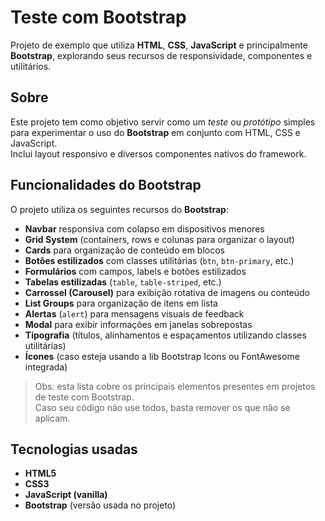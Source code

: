 # Teste com Bootstrap

Projeto de exemplo que utiliza **HTML**, **CSS**, **JavaScript** e principalmente **Bootstrap**, explorando seus recursos de responsividade, componentes e utilitários.

## Sobre
Este projeto tem como objetivo servir como um *teste* ou *protótipo* simples para experimentar o uso do **Bootstrap** em conjunto com HTML, CSS e JavaScript.  
Inclui layout responsivo e diversos componentes nativos do framework.

## Funcionalidades do Bootstrap
O projeto utiliza os seguintes recursos do **Bootstrap**:

- **Navbar** responsiva com colapso em dispositivos menores  
- **Grid System** (containers, rows e colunas para organizar o layout)  
- **Cards** para organização de conteúdo em blocos  
- **Botões estilizados** com classes utilitárias (`btn`, `btn-primary`, etc.)  
- **Formulários** com campos, labels e botões estilizados  
- **Tabelas estilizadas** (`table`, `table-striped`, etc.)  
- **Carrossel (Carousel)** para exibição rotativa de imagens ou conteúdo  
- **List Groups** para organização de itens em lista  
- **Alertas** (`alert`) para mensagens visuais de feedback  
- **Modal** para exibir informações em janelas sobrepostas  
- **Tipografia** (títulos, alinhamentos e espaçamentos utilizando classes utilitárias)  
- **Ícones** (caso esteja usando a lib Bootstrap Icons ou FontAwesome integrada)  

> Obs: esta lista cobre os principais elementos presentes em projetos de teste com Bootstrap.  
> Caso seu código não use todos, basta remover os que não se aplicam.  

## Tecnologias usadas
- **HTML5**  
- **CSS3**  
- **JavaScript (vanilla)**  
- **Bootstrap** (versão usada no projeto)  
